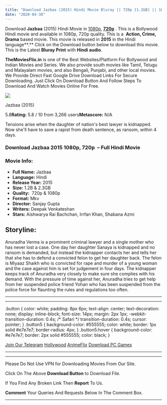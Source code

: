 ```yaml
---
title: "Download Jazbaa (2015) Hindi Movie Bluray || 720p [1.2GB] || 1080p [2.3GB] ||"
date: "2020-04-30"
---
```


Download **Jazbaa** (2015) Hindi Movie in [1080p](https://1moviesflix.com/1080p-movies/), [**720p**](https://1moviesflix.com/720p-movies/) . This is a Bollywood Hindi movie and available in 1080p, 720p quality. This is a  **Action, Crime, Drama** based movie. This movie is released in **2015** in the Hindi language**.** Click on the Download button below to download this movie. This is the Latest **Bluray Print** with **Hindi audio**.

**TheMoviesFlix.in** is one of the Best Websites/Platform For Bollywood and Indian Movies and Series. We also provide south movies like Tamil, Telugu and Malayalam movies, and also Bengali, Punjabi, and other local movies. We Provide Direct Fast Google Drive Download Links For Secure Downloading. Just Click On Download Button And Follow Steps To Download And Watch Movies Online For Free.

[![](https://m.media-amazon.com/images/M/MV5BN2Q0NjE5ZjYtODcwMS00MzY2LTg0YmYtOWFhMmY2NTYxNGU3XkEyXkFqcGdeQXVyODE5NzE3OTE@._V1_SX300.jpg)](https://www.imdb.com/title/tt4323504/ "Jazbaa")

Jazbaa (2015)

5.8**Rating:** 5.8 / 10 from 3,266 users**Metascore:** N/A

Tensions arise when the daughter of nation's best lawyer is kidnapped. Now she'll have to save a rapist from death sentence, as ransom, within 4 days.

### Download Jazbaa 2015 1080p, 720p  – Full Hindi Movie

### Movie Info:

- **Full Name:** Jazbaa
- **Language:** Hindi
- **Release Year:** 2015
- **Size:** 1.2B & 2.3GB
- **Quality:**  720p & 1080p
- **Format:** Mkv
- **Director:** Sanjay Gupta
- **Writers:** Deepak Venkateshan
- **Stars:** Aishwarya Rai Bachchan, Irrfan Khan, Shabana Azmi

## Storyline:

Anuradha Verma is a prominent criminal lawyer and a single mother who has never lost a case. One day her daughter Sanaya is kidnapped and no ransom is demanded, but instead the kidnapper contacts her and tells her that she has to defend a convicted felon to get her daughter back. The felon is Miyaaz Shaikh who is convicted for rape and murder of a young woman and the case against him is set for judgement in four days. The kidnapper keeps track of Anuradha very closely to make sure she complies with his demand. With the pressure of time against her, Anuradha tries to get help from her suspended police friend Yohan who has been suspended from the police force for flaunting the rules and regulations too often.

* * *

* * *

.button { color: white; padding: 8px 6px; text-align: center; text-decoration: none; display: inline-block; font-size: 14px; margin: 2px 1px; -webkit-transition-duration: 0.4s; /\* Safari \*/ transition-duration: 0.4s; cursor: pointer; } .button5 { background-color: #555555; color: white; border: 1px solid #e7e7e7; border-radius: 4px; } .button5:hover { background-color: #e7e7e7; border: 2px solid #555555; color: black; }

[Join Our Telegram](http://gdrivepro.xyz/join.php) [Hollywood](https://moviesverse.com/) [AnimeFlix](https://animeflix.in/) [Download PC Games](https://gamesflix.net/)  

* * *

* * *

  

Please Do Not Use VPN for Downloading Movies From Our Site.

Click On The Above **Download Button** to Download File.

If You Find Any Broken Link Then **Report** To Us.

**Comment** Your Queries And Requests Below In The Comment Box.

* * *
